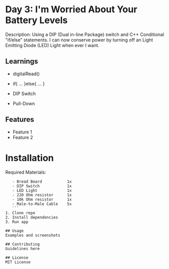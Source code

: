 # Day 3: I'm Worried About Your Battery Levels 

Description:
Using a DIP (Dual in-line Package) switch and C++ Conditional "if/else" statements. I can now conserve power by turning off an Light Emitting Diode (LED) Light when ever I want.
## Learnings

- digitalRead()
- if{
    ...
    }else{
    ...
    }

- DIP Switch

- Pull-Down

## Features
- Feature 1
- Feature 2

# Installation
Required Materials:
 ```- Hero One Board        1x
    - Bread Board           1x
    - DIP Switch            1x
    - LED Light             1x
    - 220 Ohm resistor      1x
    - 10k Ohm resistor      1x
    - Male-to-Male Cable    5x
    ```
1. Clone repo
2. Install dependencies
3. Run app

## Usage
Examples and screenshots

## Contributing
Guidelines here

## License
MIT License
